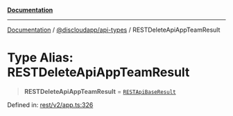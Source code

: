 [**Documentation**](../../../README.md)

***

[Documentation](../../../packages.md) / [@discloudapp/api-types](../README.md) / RESTDeleteApiAppTeamResult

# Type Alias: RESTDeleteApiAppTeamResult

> **RESTDeleteApiAppTeamResult** = [`RESTApiBaseResult`](../interfaces/RESTApiBaseResult.md)

Defined in: [rest/v2/app.ts:326](https://github.com/discloud/discloud.app/blob/ff86a7704bdfa4b9011141068419f0a48ab50b8b/packages/api-types/rest/v2/app.ts#L326)

